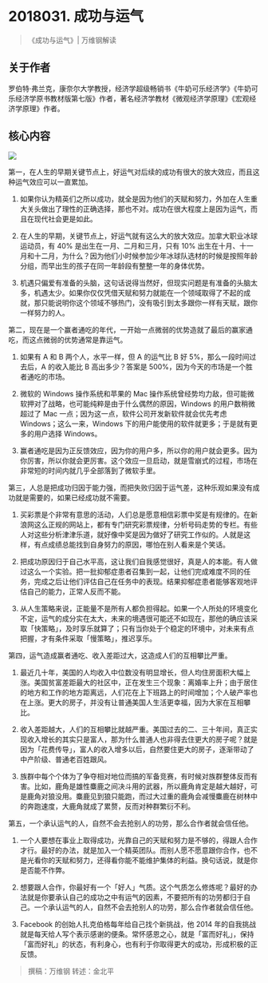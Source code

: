 # 2018031. 成功与运气
> 《成功与运气》| 万维钢解读

## 关于作者
罗伯特·弗兰克，康奈尔大学教授，经济学超级畅销书《牛奶可乐经济学》《牛奶可乐经济学原书教材版第七版》作者，著名经济学教材《微观经济学原理》《宏观经济学原理》作者。

## 核心内容

![](https://raw.githubusercontent.com/dalong0514/selfstudy/master/图片链接/听书/2018031.jpg)

第一，在人生的早期关键节点上，好运气对后续的成功有很大的放大效应，而且这种运气效应可以一直累加。

1. 如果你认为精英们之所以成功，就全是因为他们的天赋和努力，外加在人生重大关头做出了理性的正确选择，那也不对。成功在很大程度上是因为运气，而且在现代社会更是如此。

2. 在人生的早期，关键节点上，好运气就有这么大的放大效应。加拿大职业冰球运动员，有 40% 是出生在一月、二月和三月，只有 10% 出生在十月、十一月和十二月，为什么？因为他们小时候参加少年冰球队选材的时候是按照年龄分组，而早出生的孩子在同一年龄段有整整一年的身体优势。
3. 机遇只偏爱有准备的头脑，这句话说得当然好，但现实问题是有准备的头脑太多，机遇太少。如果你仅仅凭借天赋和努力就能在一个领域取得了不起的成就，那只能说明你这个领域不够热门，没有吸引到太多跟你一样有天赋，跟你一样努力的人。 

第二，现在是一个赢者通吃的年代，一开始一点微弱的优势造就了最后的赢家通吃，而这点微弱的优势通常是靠运气。

1. 如果有 A 和 B 两个人，水平一样，但 A 的运气比 B 好 5%，那么一段时间过去后，A 的收入能比 B 高出多少？答案是 500%，因为今天的市场是一个胜者通吃的市场。

2. 微软的 Windows 操作系统和苹果的 Mac 操作系统曾经势均力敌，但可能微软押对了战略，也可能纯粹是由于什么偶然的原因，Windows 的用户数稍微超过了 Mac 一点；因为这一点，软件公司开发新软件就会优先考虑 Windows；这么一来，Windows 下的用户能使用的软件就更多；于是就有更多的用户选择 Windows。
3. 赢者通吃是因为正反馈效应，因为你的用户多，所以你的用户就会更多。因为你厉害，所以你就会更厉害。这个效应一旦启动，就是雪崩式的过程，市场在非常短的时间内就几乎全部落到了微软手里。    

第三，人总是把成功归因于能力强，而把失败归因于运气差，这种乐观如果没有成功就是需要的，如果已经成功就不需要。

1. 买彩票是个非常有意思的活动，人们总是愿意相信彩票中奖是有规律的。在新浪网这么正规的网站上，都有专门研究彩票规律，分析号码走势的专栏。有些人对这些分析津津乐道，就好像中奖是因为做好了研究工作似的。人就是这样，有点成绩总能找到自身努力的原因，哪怕在别人看来是个笑话。

2. 把成功原因归于自己水平高，这让我们自我感觉很好，真是人的本能。有人做过这么一个实验。把一批抑郁症患者召集到一起，让他们完成难度不同的任务，完成之后让他们评估自己在任务中的表现。结果抑郁症患者能够客观地评估自己的能力，正常人反而不能。
3. 从人生策略来说，正能量不是所有人都负担得起。如果一个人所处的环境变化不定，运气的成分实在太大，未来的境遇很可能还不如现在，那他的确应该采取「快策略」，及时享乐就算了；只有当你处于个稳定的环境中，对未来有点把握，才有条件采取「慢策略」，推迟享乐。

第四，运气造成赢者通吃、收入差距过大，这造成人们的互相攀比严重。

1. 最近几十年，美国的人均收入中位数没有明显增长，但人均住房面积大幅上涨。美国贫富差距最大的社区中，正在发生三个现象：离婚率上升；由于居住的地方和工作的地方距离远，人们花在上下班路上的时间增加；个人破产率也在上涨。更大的房子，并没有让普通美国人生活更幸福，因为大家在互相攀比。

2. 收入差距越大，人们的互相攀比就越严重。美国过去的二、三十年间，真正实现收入增长的其实只是富人，那为什么普通人也非得去住更大的房子呢？就是因为「花费传导」，富人的收入增多以后，自然要住更大的房子，逐渐带动了中产阶级、普通老百姓跟风。
3. 族群中每个个体为了争夺相对地位而搞的军备竞赛，有时候对族群整体反而有害。比如，鹿角是雄性麋鹿之间决斗用的武器，所以鹿角肯定是越大越好，可是鹿角对狼没用。麋鹿见到狼只能跑，而过大过重的鹿角会减慢麋鹿在树林中的奔跑速度，大鹿角就成了累赘，反而对种群繁衍不利。

第五，一个承认运气的人，自然不会去抢别人的功劳，那么合作者就会信任他。

1. 一个人要想在事业上取得成功，光靠自己的天赋和努力是不够的，得跟人合作才行。最好的办法，就是加入一个精英团队。而别人愿不愿意跟你合作，也不是光看你的天赋和努力，还得看你能不能维护集体的利益。换句话说，就是你是否能不作弊。

2. 想要跟人合作，你最好有一个「好人」气质。这个气质怎么修炼呢？最好的办法就是你要承认自己的成功之中有运气的因素，不要把所有的功劳都归于自己。一个承认运气的人，自然不会去抢别人的功劳，那么合作者就会信任他。
3. Facebook 的创始人扎克伯格每年给自己找个新挑战，他 2014 年的自我挑战就是每天给人写个表示感谢的便条。常怀感恩之心，就是「富而好礼」，保持「富而好礼」的状态，有利身心，也有利于你取得更大的成功，形成积极的正反馈。

> 撰稿：万维钢
转述：金北平






